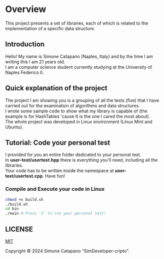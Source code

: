 # Overview
This project presents a set of libraries, each of which is related to the implementation of a specific data structure.

## Introduction
Hello! My name is Simone Catapano (Naples, Italy) and by the time I am writing this I am 21 years old. <br />
I am a computer science student currently studying at the University of Naples Federico II.

## Quick explanation of the project
The project I am showing you is a grouping of all the tests (five) that I have carried out for the examination of algorithms and data structures. <br />
I wrote some sample code to show what my library is capable of (the example is for HashTables 'cause It is the one I cared the most about). <br />
The whole project was developed in Linux environment (Linux Mint and Ubuntu).

## Tutorial: Code your personal test
I provided for you an entire folder dedicated to your personal test. <br />
In __user-test/usertest.hpp__ there is everything you'll need, including all the libraries. <br />
Your code has to be written inside the namespace at __user-test/usertest.cpp__. Have fun! <br />

### Compile and Execute your code in Linux
```sh
chmod +x build.sh
./build.sh
cd bin
./main # Press '3' to run your personal test!
```

## LICENSE

[MIT](https://choosealicense.com/licenses/mit/)

Copyright © 2024 Simone Catapano "SimDeveloper-cripto".
